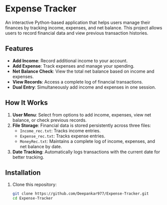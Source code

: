 # Expense Tracker

An interactive Python-based application that helps users manage their finances by tracking income, expenses, and net balance. This project allows users to record financial data and view previous transaction histories.

## Features

- **Add Income**: Record additional income to your account.
- **Add Expense**: Track expenses and manage your spending.
- **Net Balance Check**: View the total net balance based on income and expenses.
- **View Records**: Access a complete log of financial transactions.
- **Dual Entry**: Simultaneously add income and expenses in one session.

## How It Works

1. **User Menu**: Select from options to add income, expenses, view net balance, or check previous records.
2. **File Storage**: Financial data is stored persistently across three files:
   - `Income_rec.txt`: Tracks income entries.
   - `Expense_rec.txt`: Tracks expense entries.
   - `MoneyRec.txt`: Maintains a complete log of income, expenses, and net balance by date.
3. **Date Tracking**: Automatically logs transactions with the current date for better tracking.

## Installation

1. Clone this repository:
   ```bash
   git clone https://github.com/Deepankar977/Expense-Tracker.git
   cd Expense-Tracker
